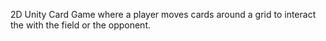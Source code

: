 2D Unity Card Game where a player moves cards around a grid to interact the with the field or the opponent.
